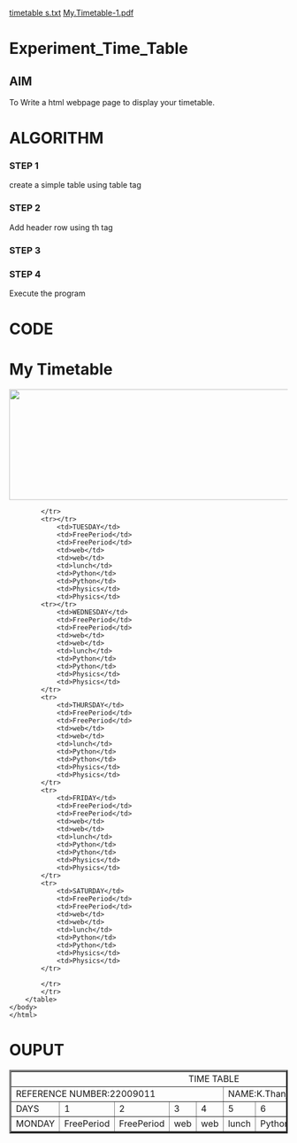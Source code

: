 [timetable s.txt](https://github.com/22009011/timetable/files/10474841/timetable.s.txt)
[My.Timetable-1.pdf](https://github.com/22009011/timetable/files/10474842/My.Timetable-1.pdf)
# Experiment_Time_Table

## AIM
To Write a html webpage page to display your timetable.

# ALGORITHM
### STEP 1
create a simple table using table tag
### STEP 2
Add header row using th tag
### STEP 3

### STEP 4
Execute the program

# CODE


<!DOCTYPE html>
<html lang="en">
    <head>
        <title>My Timetable</title>
    </head>
    <body>
        <h1>My Timetable</h1>
        <img src="/static/image/sec1.jpg" height="200" width ="600">
        <table border="3">
            <tr>
                <td align="center" colspan="10">TIME TABLE</td>
            <tr>
                <td colspan="5">REFERENCE NUMBER:22009011</td>
                <td colspan="5">NAME:K.Thanjiyappan</td>
                <td colspan="5"></td>
            </tr>    
                <td>DAYS</td>
                <td>1</td>
                <td>2</td>
                <td>3</td>
                <td>4</td>
                <td>5</td>
                <td>6</td>
                <td>7</td>
                <td>8</td>
                <td>9</td>
            <tr>
                <td>MONDAY</td>
                <td>FreePeriod</td>
                <td>FreePeriod</td>
                <td>web</td>
                <td>web</td>
                <td>lunch</td>
                <td>Python</td>
                <td>Python</td>
                <td>Physics</td>
                <td>Physics</td>

            </tr>
            <tr></tr>
                <td>TUESDAY</td>
                <td>FreePeriod</td>
                <td>FreePeriod</td>
                <td>web</td>
                <td>web</td>
                <td>lunch</td>
                <td>Python</td>
                <td>Python</td>
                <td>Physics</td>
                <td>Physics</td>
            <tr></tr>
                <td>WEDNESDAY</td>
                <td>FreePeriod</td>
                <td>FreePeriod</td>
                <td>web</td>
                <td>web</td>
                <td>lunch</td>
                <td>Python</td>
                <td>Python</td>
                <td>Physics</td>
                <td>Physics</td>
            </tr>
            <tr>
                <td>THURSDAY</td>
                <td>FreePeriod</td>
                <td>FreePeriod</td>
                <td>web</td>
                <td>web</td>
                <td>lunch</td>
                <td>Python</td>
                <td>Python</td>
                <td>Physics</td>
                <td>Physics</td>
            </tr>
            <tr>
                <td>FRIDAY</td>
                <td>FreePeriod</td>
                <td>FreePeriod</td>
                <td>web</td>
                <td>web</td>
                <td>lunch</td>
                <td>Python</td>
                <td>Python</td>
                <td>Physics</td>
                <td>Physics</td>
            </tr>    
            <tr>
                <td>SATURDAY</td>
                <td>FreePeriod</td>
                <td>FreePeriod</td>
                <td>web</td>
                <td>web</td>
                <td>lunch</td>
                <td>Python</td>
                <td>Python</td>
                <td>Physics</td>
                <td>Physics</td>
            </tr>
                
            </tr>    
            </tr>
        </table>
    </body>
    </html>
# OUPUT


